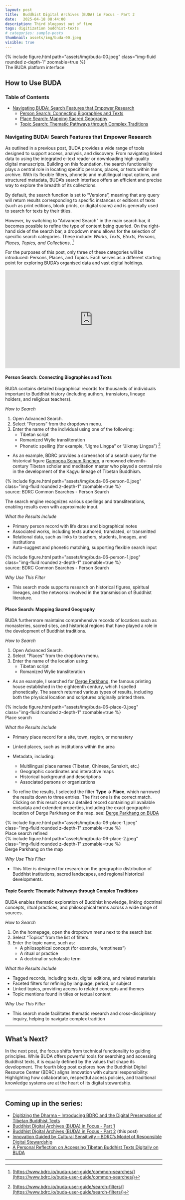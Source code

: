 ```yaml
---
layout: post
title:  Buddhist Digital Archives (BUDA) in Focus - Part 2
date:   2025-04-18 08:44:00
description: Third blogpost out of five
tags: digitization buddhist-texts
# categories: sample-posts
thumbnail: assets/img/buda-00.jpeg
visible: true
---
```


<div class="row mt-3">
    <div class="col-sm mt-3 mt-md-0">
        {% include figure.html path="assets/img/buda-00.jpeg" class="img-fluid rounded z-depth-1" zoomable=true %}
    </div>
</div>
<div class="caption">
    The BUDA platform interface
</div>

## How to Use BUDA

### Table of Contents

- [Navigating BUDA: Search Features that Empower Research](#navigating-buda-search-features-that-empower-research)
  - [Person Search: Connecting Biographies and Texts](#person-search-connecting-biographies-and-texts)
  - [Place Search: Mapping Sacred Geography](#place-search-mapping-sacred-geography)
  - [Topic Search: Thematic Pathways through Complex Traditions](#topic-search-thematic-pathways-through-complex-traditions)

### Navigating BUDA: Search Features that Empower Research

As outlined in a previous post, BUDA provides a wide range of tools designed to support access, analysis, and discovery: From navigating linked data to using the integrated e-text reader or downloading high-quality digital manuscripts. Building on this foundation, the search functionality plays a central role in locating specific persons, places, or texts within the archive. With its flexible filters, phonetic and multilingual input options, and structured metadata, BUDA’s search interface offers an efficient and precise way to explore the breadth of its collections.

By default, the search function is set to “Versions”, meaning that any query will return results corresponding to specific instances or editions of texts (such as print editions, block prints, or digital scans) and is generally used to search for texts by their titles.

However, by switching to "Advanced Search" in the main search bar, it becomes possible to refine the type of content being queried. On the right-hand side of the search bar, a dropdown menu allows for the selection of specific search categories. These include: *Works, Texts, Etexts, Persons, Places, Topics, and Collections*. [^1]

For the purposes of this post, only three of these categories will be introduced: Persons, Places, and Topics. Each serves as a different starting point for exploring BUDA’s organised data and vast digital holdings.

<iframe width="560" height="315" src="https://www.youtube.com/embed/JXq3NVft8RQ?si=hDdBNnYWjiOOhjOn&amp;start=138" title="YouTube video player" frameborder="0" allow="accelerometer; autoplay; clipboard-write; encrypted-media; gyroscope; picture-in-picture; web-share" referrerpolicy="strict-origin-when-cross-origin" allowfullscreen></iframe>

#### Person Search: Connecting Biographies and Texts

BUDA contains detailed biographical records for thousands of individuals important to Buddhist history (including authors, translators, lineage holders, and religious teachers).

*How to Search*
1. Open Advanced Search.
2. Select “Persons” from the dropdown menu.
3. Enter the name of the individual using one of the following:
    - Tibetan script
    - Romanized Wylie transliteration
    - Phonetic spelling (for example, “Jigme Lingpa” or “Jikmay Lingpa”) [^2]

- As an example, BDRC provides a screenshot of a search query for the historical figure [Gampopa Sonam Rinchen](https://treasuryoflives.org/biographies/view/Gampopa-Sonam-Rinchen/3168), a renowned eleventh-century Tibetan scholar and meditation master who played a central role in the development of the Kagyu lineage of Tibetan Buddhism.


<div class="row mt-3">
    <div class="col-sm mt-3 mt-md-0">
        {% include figure.html path="assets/img/buda-06-person-0.jpeg" class="img-fluid rounded z-depth-1" zoomable=true %}
    </div>
</div>
<div class="caption">
    source: BDRC Common Searches - Person Search
</div>

The search engine recognizes various spellings and transliterations, enabling results even with approximate input.

*What the Results Include*
- Primary person record with life dates and biographical notes
- Associated works, including texts authored, translated, or transmitted
- Relational data, such as links to teachers, students, lineages, and institutions
- Auto-suggest and phonetic matching, supporting flexible search input

<div class="row mt-3">
    <div class="col-sm mt-3 mt-md-0">
        {% include figure.html path="assets/img/buda-06-person-1.jpeg" class="img-fluid rounded z-depth-1" zoomable=true %}
    </div>
</div>
<div class="caption">
    source: BDRC Common Searches - Person Search
</div>

*Why Use This Filter*
- This search mode supports research on historical figures, spiritual lineages, and the networks involved in the transmission of Buddhist literature.

#### Place Search: Mapping Sacred Geography

BUDA furthermore maintains comprehensive records of locations such as monasteries, sacred sites, and historical regions that have played a role in the development of Buddhist traditions.

*How to Search*
1. Open Advanced Search.
2. Select “Places” from the dropdown menu.
3. Enter the name of the location using:
    - Tibetan script
    - Romanized Wylie transliteration

- As an example, I searched for [Derge Parkhang](https://treasuryoflives.org/institution/Derge-Parkhang), the famous printing house established in the eighteenth century, which I spelled phonetically. The search returned various types of results, including both the physical location and scriptures originally printed there.


<div class="row mt-3">
    <div class="col-sm mt-3 mt-md-0">
        {% include figure.html path="assets/img/buda-06-place-0.jpeg" class="img-fluid rounded z-depth-1" zoomable=true %}
    </div>
</div>
<div class="caption">
    Place search
</div>



*What the Results Include*
- Primary place record for a site, town, region, or monastery
- Linked places, such as institutions within the area
- Metadata, including:
    - Multilingual place names (Tibetan, Chinese, Sanskrit, etc.)
    - Geographic coordinates and interactive maps
    - Historical background and descriptions
    - Associated persons or organizations


- To refine the results, I selected the filter **Type → Place**, which narrowed the results down to three entries. The first one is the correct match. Clicking on this result opens a detailed record containing all available metadata and extended properties, including the exact geographic location of Derge Parkhang on the map. see: [Derge Parkhang on BUDA](http://purl.bdrc.io/resource/G1657)


<div class="row mt-3">
    <div class="col-sm mt-3 mt-md-0">
        {% include figure.html path="assets/img/buda-06-place-1.jpeg" class="img-fluid rounded z-depth-1" zoomable=true %}
    </div>
</div>
<div class="caption">
    Place search refined
</div>



<div class="row mt-3">
    <div class="col-sm mt-3 mt-md-0">
        {% include figure.html path="assets/img/buda-06-place-2.jpeg" class="img-fluid rounded z-depth-1" zoomable=true %}
    </div>
</div>
<div class="caption">
    Derge Parkhang on the map
</div>

*Why Use This Filter*
- This filter is designed for research on the geographic distribution of Buddhist institutions, sacred landscapes, and regional historical developments.

#### Topic Search: Thematic Pathways through Complex Traditions

BUDA enables thematic exploration of Buddhist knowledge, linking doctrinal concepts, ritual practices, and philosophical terms across a wide range of sources.

*How to Search*
1. On the homepage, open the dropdown menu next to the search bar.
2. Select “Topics” from the list of filters.
3. Enter the topic name, such as:
    - A philosophical concept (for example, “emptiness”)
    - A ritual or practice
    - A doctrinal or scholastic term

*What the Results Include*
- Tagged records, including texts, digital editions, and related materials
- Faceted filters for refining by language, period, or subject
- Linked topics, providing access to related concepts and themes
- Topic mentions found in titles or textual content

*Why Use This Filter*
- This search mode facilitates thematic research and cross-disciplinary inquiry, helping to navigate complex tradition

---

## What’s Next?

In the next post, the focus shifts from technical functionality to guiding principles. While BUDA offers powerful tools for searching and accessing Buddhist texts, it is equally defined by the values that shape its development. The fourth blog post explores how the Buddhist Digital Resource Center (BDRC) aligns innovation with cultural responsibility: Highlighting how collaboration, respectful access policies, and traditional knowledge systems are at the heart of its digital stewardship.

---

## Coming up in the series:

- [Digitizing the Dharma – Introducing BDRC and the Digital Preservation of Tibetan Buddhist Texts](https://yundung.ch/blog/2025/introduction/)  
- [Buddhist Digital Archives (BUDA) in Focus - Part 1](https://yundung.ch/blog/2025/BUDA/)
- [Buddhist Digital Archives (BUDA) in Focus - Part 2](https://yundung.ch/blog/2025/BUDA2/) (this post)
- [Innovation Guided by Cultural Sensitivity – BDRC’s Model of Responsible Digital Stewardship](https://yundung.ch/blog/2025/cultural-sensitivity/)
- [A Personal Reflection on Accessing Tibetan Buddhist Texts Digitally on BUDA](https://yundung.ch/blog/2025/conclusion/)

---

[^1]: [https://www.bdrc.io/buda-user-guide/common-searches/](https://www.bdrc.io/buda-user-guide/common-searches/)
[^2]: [https://www.bdrc.io/buda-user-guide/search-filters/](https://www.bdrc.io/buda-user-guide/search-filters/)
